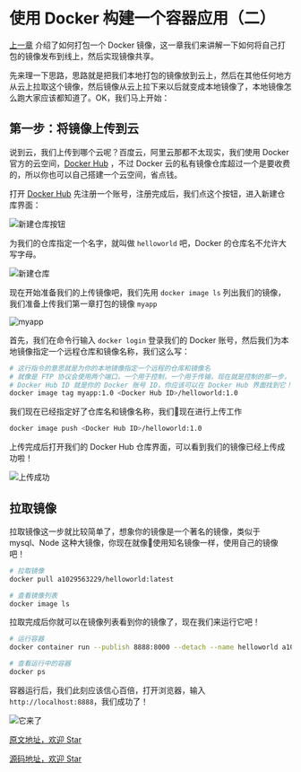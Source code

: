# 使用 Docker 构建一个容器应用（二）

[上一章](https://github.com/a1029563229/Blogs/tree/master/Introduction/docker/image) 介绍了如何打包一个 Docker 镜像，这一章我们来讲解一下如何将自己打包的镜像发布到线上，然后实现镜像共享。

先来理一下思路，思路就是把我们本地打包的镜像放到云上，然后在其他任何地方从云上拉取这个镜像，然后镜像从云上拉下来以后就变成本地镜像了，本地镜像怎么跑大家应该都知道了。OK，我们马上开始：

## 第一步：将镜像上传到云

说到云，我们上传到哪个云呢？百度云，阿里云那都不太现实，我们使用 Docker 官方的云空间，[Docker Hub](https://hub.docker.com/) ，不过 Docker 云的私有镜像仓库超过一个是要收费的，所以你也可以自己搭建一个云空间，省点钱。

打开 [Docker Hub](https://hub.docker.com/) 先注册一个账号，注册完成后，我们点这个按钮，进入新建仓库界面：

![新建仓库按钮](http://shadows-mall.oss-cn-shenzhen.aliyuncs.com/images/blogs/other/Jietu20191130-113143.png)

为我们的仓库指定一个名字，就叫做 `helloworld` 吧，Docker 的仓库名不允许大写字母。

![新建仓库](http://shadows-mall.oss-cn-shenzhen.aliyuncs.com/images/blogs/other/Jietu20191130-113303.png)

现在开始准备我们的上传镜像吧，我们先用 `docker image ls` 列出我们的镜像，我们准备上传我们第一章打包的镜像 `myapp`

![myapp](http://shadows-mall.oss-cn-shenzhen.aliyuncs.com/images/blogs/other/Jietu20191130-113506%402x.png)

首先，我们在命令行输入 `docker login` 登录我们的 Docker 账号，然后我们为本地镜像指定一个远程仓库和镜像名称，我们这么写：

```bash
# 这行指令的意思就是为你的本地镜像指定一个远程的仓库和镜像名
# 就像是 FTP 协议会使用两个端口，一个用于控制，一个用于传输，现在就是控制的那一步，下一步将开始传输
# Docker Hub ID 就是你的 Docker 账号 ID，你应该可以在 Docker Hub 界面找到它！
docker image tag myapp:1.0 <Docker Hub ID>/helloworld:1.0
```

我们现在已经指定好了仓库名和镜像名称，我们现在进行上传工作

```bash
docker image push <Docker Hub ID>/helloworld:1.0
```

上传完成后打开我们的 Docker Hub 仓库界面，可以看到我们的镜像已经上传成功啦！

![上传成功](http://shadows-mall.oss-cn-shenzhen.aliyuncs.com/images/blogs/other/Jietu20191130-114310.png)

## 拉取镜像

拉取镜像这一步就比较简单了，想象你的镜像是一个著名的镜像，类似于 mysql、Node 这种大镜像，你现在就像使用知名镜像一样，使用自己的镜像吧！

```bash
# 拉取镜像
docker pull a1029563229/helloworld:latest

# 查看镜像列表
docker image ls
```

拉取完成后你就可以在镜像列表看到你的镜像了，现在我们来运行它吧！

```bash
# 运行容器
docker container run --publish 8888:8000 --detach --name helloworld a1029563229/helloworld:1.0

# 查看运行中的容器
docker ps
```

容器运行后，我们此刻应该信心百倍，打开浏览器，输入 `http://localhost:8888`，我们成功了！

![它来了](http://shadows-mall.oss-cn-shenzhen.aliyuncs.com/images/blogs/other/Jietu20191127-102039.png)

[原文地址，欢迎 Star](https://github.com/a1029563229/Blogs/tree/master/Introduction/docker/image/README2.md)

[源码地址，欢迎 Star](https://github.com/a1029563229/Blogs/tree/master/Introduction/docker/image/README2.md)
